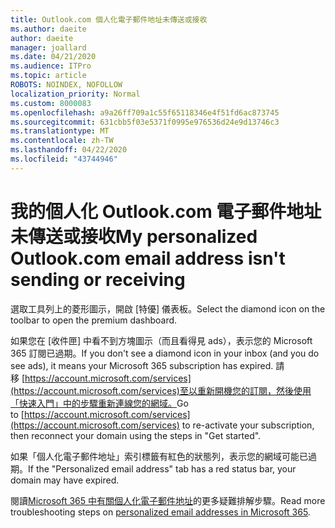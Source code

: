 ```yaml
---
title: Outlook.com 個人化電子郵件地址未傳送或接收
ms.author: daeite
author: daeite
manager: joallard
ms.date: 04/21/2020
ms.audience: ITPro
ms.topic: article
ROBOTS: NOINDEX, NOFOLLOW
localization_priority: Normal
ms.custom: 8000083
ms.openlocfilehash: a9a26ff709a1c55f65118346e4f51fd6ac873745
ms.sourcegitcommit: 631cbb5f03e5371f0995e976536d24e9d13746c3
ms.translationtype: MT
ms.contentlocale: zh-TW
ms.lasthandoff: 04/22/2020
ms.locfileid: "43744946"
---
```

# <a name="my-personalized-outlookcom-email-address-isnt-sending-or-receiving"></a><span data-ttu-id="9b363-102">我的個人化 Outlook.com 電子郵件地址未傳送或接收</span><span class="sxs-lookup"><span data-stu-id="9b363-102">My personalized Outlook.com email address isn't sending or receiving</span></span>

<span data-ttu-id="9b363-103">選取工具列上的菱形圖示，開啟 [特優] 儀表板。</span><span class="sxs-lookup"><span data-stu-id="9b363-103">Select the diamond icon on the toolbar to open the premium dashboard.</span></span>

<span data-ttu-id="9b363-104">如果您在 [收件匣] 中看不到方塊圖示（而且看得見 ads），表示您的 Microsoft 365 訂閱已過期。</span><span class="sxs-lookup"><span data-stu-id="9b363-104">If you don't see a diamond icon in your inbox (and you do see ads), it means your Microsoft 365 subscription has expired.</span></span> <span data-ttu-id="9b363-105">請移 [https://account.microsoft.com/services](https://account.microsoft.com/services)至以重新開機您的訂閱，然後使用「快速入門」中的步驟重新連線您的網域。</span><span class="sxs-lookup"><span data-stu-id="9b363-105">Go to [https://account.microsoft.com/services](https://account.microsoft.com/services) to re-activate your subscription, then reconnect your domain using the steps in "Get started".</span></span>

<span data-ttu-id="9b363-106">如果「個人化電子郵件地址」索引標籤有紅色的狀態列，表示您的網域可能已過期。</span><span class="sxs-lookup"><span data-stu-id="9b363-106">If the "Personalized email address" tab has a red status bar, your domain may have expired.</span></span>

<span data-ttu-id="9b363-107">閱讀[Microsoft 365 中有關個人化電子郵件地址](https://support.office.com/article/75416a58-b225-4c02-8c07-8979403b427b?wt.mc_id=Office_Outlook_com_Alchemy)的更多疑難排解步驟。</span><span class="sxs-lookup"><span data-stu-id="9b363-107">Read more troubleshooting steps on [personalized email addresses in Microsoft 365](https://support.office.com/article/75416a58-b225-4c02-8c07-8979403b427b?wt.mc_id=Office_Outlook_com_Alchemy).</span></span>